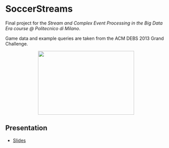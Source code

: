 # SoccerStreams
Final project for the *Stream and Complex Event Processing in the Big Data Era course @ Politecnico di Milano*.

Game data and example queries are taken from the ACM DEBS 2013 Grand Challenge.

<p align="center">
    <img src="https://static01.nyt.com/newsgraphics/2018/05/17/soccer-world-cup-var/97f7b9c0c71def8f71d8bfbd83154f717f766db0/var-square.gif" width="300" height="200" />
</p>

## Presentation
- [Slides](https://docs.google.com/presentation/d/136TBiTdKxa0qHMcExw85j_xdrWwD4gqMpYtVmOc_TNA/edit?usp=sharing)

